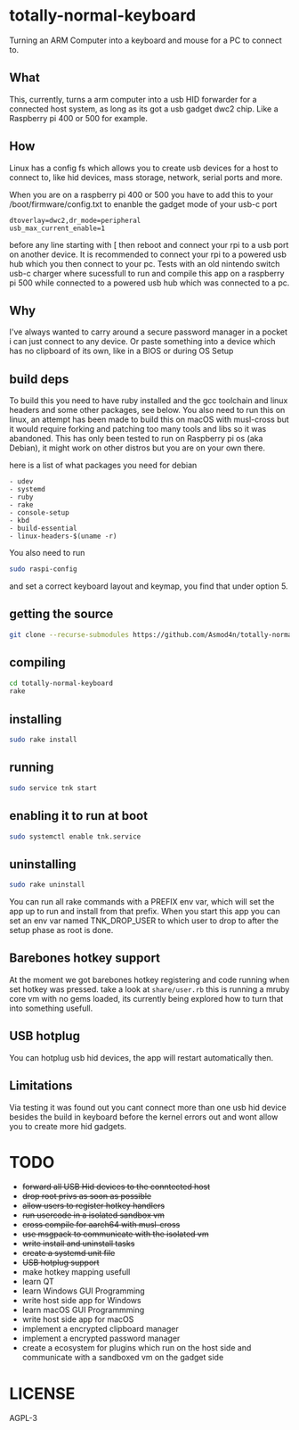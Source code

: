# totally-normal-keyboard

Turning an ARM Computer into a keyboard and mouse for a PC to connect to.

What
----
This, currently, turns a arm computer into a usb HID forwarder for a connected host system, as long as its got a usb gadget dwc2 chip.
Like a Raspberry pi 400 or 500 for example.

How
---
Linux has a config fs which allows you to create usb devices for a host to connect to, like hid devices, mass storage, network, serial ports and more.

When you are on a raspberry pi 400 or 500 you have to add this to your /boot/firmware/config.txt to enanble the gadget mode of your usb-c port
```
dtoverlay=dwc2,dr_mode=peripheral
usb_max_current_enable=1
```
before any line starting with [
then reboot and connect your rpi to a usb port on another device.
It is recommended to connect your rpi to a powered usb hub which you then connect to your pc.
Tests with an old nintendo switch usb-c charger where sucessfull to run and compile this app on a raspberry pi 500 while connected to a powered usb hub which was connected to a pc.

Why
---
I've always wanted to carry around a secure password manager in a pocket i can just connect to any device.
Or paste something into a device which has no clipboard of its own, like in a BIOS or during OS Setup


build deps
----------
To build this you need to have ruby installed and the gcc toolchain and linux headers and some other packages, see below.
You also need to run this on linux, an attempt has been made to build this on macOS with musl-cross but it would require forking and patching too many tools and libs so it was abandoned.
This has only been tested to run on Raspberry pi os (aka Debian), it might work on other distros but you are on your own there.

here is a list of what packages you need for debian
```
- udev
- systemd
- ruby
- rake
- console-setup
- kbd
- build-essential
- linux-headers-$(uname -r)
```

You also need to run
```sh
sudo raspi-config
```

and set a correct keyboard layout and keymap, you find that under option 5.

getting the source
------------------
```sh
git clone --recurse-submodules https://github.com/Asmod4n/totally-normal-keyboard
```

compiling
---------
```sh
cd totally-normal-keyboard
rake
```

installing
----------
```sh
sudo rake install
```

running
-------
```sh
sudo service tnk start
```

enabling it to run at boot
--------------------------
```sh
sudo systemctl enable tnk.service
```

uninstalling
------------
```sh
sudo rake uninstall
```

You can run all rake commands with a PREFIX env var, which will set the app up to run and install from that prefix.
When you start this app you can set an env var named TNK_DROP_USER to which user to drop to after the setup phase as root is done.

Barebones hotkey support
------------------------
At the moment we got barebones hotkey registering and code running when set hotkey was pressed.
take a look at ```share/user.rb``` this is running a mruby core vm with no gems loaded, its currently being explored how to turn that into something usefull.

USB hotplug
-----------
You can hotplug usb hid devices, the app will restart automatically then.

Limitations
-----------
Via testing it was found out you cant connect more than one usb hid device besides the build in keyboard before the kernel errors out and wont allow you to create more hid gadgets.


TODO
====
- ~~forward all USB Hid devices to the conntected host~~
- ~~drop root privs as soon as possible~~
- ~~allow users to register hotkey handlers~~
- ~~run usercode in a isolated sandbox vm~~
- ~~cross compile for aarch64 with musl-cross~~
- ~~use msgpack to communicate with the isolated vm~~
- ~~write install and uninstall tasks~~
- ~~create a systemd unit file~~
- ~~USB hotplug support~~
- make hotkey mapping usefull
- learn QT
- learn Windows GUI Programming
- write host side app for Windows
- learn macOS GUI Programmming
- write host side app for macOS
- implement a encrypted clipboard manager
- implement a encrypted password manager
- create a ecosystem for plugins which run on the host side and communicate with a sandboxed vm on the gadget side

LICENSE
=======
AGPL-3
